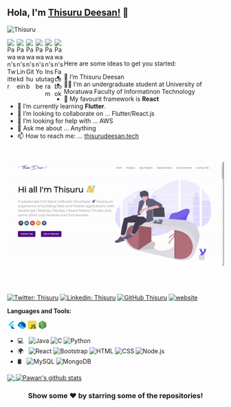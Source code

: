 ## Hola, I'm [Thisuru Deesan!](http://thisurudeesan.tech/) 👋

<p align="left"> <img src="https://komarev.com/ghpvc/?username=Thisuru&label=Views&color=blue&style=plastic" alt="Thisuru" /> </p>

<a href="https://twitter.com/ThisuruDeesan">
  <img align="left" alt="Pawan's Twitter" width="22px" src="https://cdn.jsdelivr.net/npm/simple-icons@v3/icons/twitter.svg" />
</a>
<a href="https://www.linkedin.com/in/thisuru-deesan-069957153/">
  <img align="left" alt="Pawan's Linkdein" width="22px" src="https://cdn.jsdelivr.net/npm/simple-icons@v3/icons/linkedin.svg" />
</a>
<a href="https://github.com/Thisuru">
  <img align="left" alt="Pawan's Github" width="22px" src="https://cdn.jsdelivr.net/npm/simple-icons@v3/icons/github.svg" />
</a>
<a href="https://gitlab.com/Thisuru/">
  <img align="left" alt="Pawan's Youtube" width="22px" src="https://cdn.jsdelivr.net/npm/simple-icons@v3/icons/gitlab.svg" />
</a>
<a href="https://www.instagram.com/thisuru_d/">
  <img align="left" alt="Pawan's Instagram" width="22px" src="https://cdn.jsdelivr.net/npm/simple-icons@v3/icons/instagram.svg" />
</a>
<a href="https://www.facebook.com/thisuru.deeshan">
  <img align="left" alt="Pawan's Facebook" width="22px" src="https://cdn.jsdelivr.net/npm/simple-icons@v3/icons/facebook.svg" />
</a>

<br/>
<br/>


Here are some ideas to get you started:

- 👦 I’m Thisuru Deesan 
- 👨‍🎓 I’m an undergraduate student at University of Moratuwa Faculty of Informatinon Technology 
- 📑 My favourit framework is **React**
- 📗 I’m currently learning **Flutter**.
- 👯 I’m looking to collaborate on ... Flutter/React.js
- 🤔 I’m looking for help with ... AWS
- 💬 Ask me about ... Anything
- 📫 How to reach me: ... [thisurudeesan.tech](http://thisurudeesan.tech/)

<br/>

   ![Alt Text](https://github.com/Thisuru/My-Portfolio/blob/master/Website%20Scrolling%20new.gif)

<br/>
<br/>

[![Twitter: Thisuru](https://img.shields.io/twitter/follow/ThisuruDeesan?style=social)](https://twitter.com/ThisuruDeesan)
[![Linkedin: Thisuru](https://img.shields.io/badge/-Thisuru-blue?style=flat-square&logo=Linkedin&logoColor=white&link=https://www.linkedin.com/in/imthepk/)](https://www.linkedin.com/in/thisuru-deesan-069957153/)
[![GitHub Thisuru](https://img.shields.io/github/followers/Thisuru?label=follow&style=social)](https://gitlab.com/Thisuru)
[![website](https://img.shields.io/badge/PortfolioWebsite-thisurudeesan.tech-2648ff?style=flat-square&logo=google-chrome)](http://thisurudeesan.tech/)


**Languages and Tools:**  

<code><img height="20" src="https://raw.githubusercontent.com/github/explore/80688e429a7d4ef2fca1e82350fe8e3517d3494d/topics/flutter/flutter.png"></code>
<code><img height="20" src="https://raw.githubusercontent.com/github/explore/80688e429a7d4ef2fca1e82350fe8e3517d3494d/topics/dart/dart.png"></code>
<code><img height="20" src="https://raw.githubusercontent.com/github/explore/80688e429a7d4ef2fca1e82350fe8e3517d3494d/topics/javascript/javascript.png"></code>
<code><img height="20" src="https://raw.githubusercontent.com/github/explore/80688e429a7d4ef2fca1e82350fe8e3517d3494d/topics/nodejs/nodejs.png"></code>
<br/>

- 💻 &nbsp;
  ![Java](https://img.shields.io/badge/-Java-333333?style=flat&logo=Java&logoColor=007396)
  ![C](https://img.shields.io/badge/-C-333333?style=flat&logo=C%2B%2B&logoColor=A8B9CC)
  ![Python](https://img.shields.io/badge/-Python-333333?style=flat&logo=python)
- 🌍 &nbsp;
  ![React](https://img.shields.io/badge/-React-333333?style=flat&logo=react)
  ![Bootstrap](https://img.shields.io/badge/-Bootstrap-333333?style=flat&logo=bootstrap&logoColor=563D7C)
  ![HTML](https://img.shields.io/badge/-HTML-333333?style=flat&logo=HTML5)
  ![CSS](https://img.shields.io/badge/-CSS-333333?style=flat&logo=CSS3&logoColor=1572B6)
  ![Node.js](https://img.shields.io/badge/-Node.js-333333?style=flat&logo=node.js)  
- 🛢 &nbsp;
  ![MySQL](https://img.shields.io/badge/-MySQL-333333?style=flat&logo=mysql)
  ![MongoDB](https://img.shields.io/badge/-MongoDB-333333?style=flat&logo=mongodb)

<a href="https://github.com/Thisuru">
  <img align="center" src="https://github-readme-stats.vercel.app/api/top-langs/?username=Thisuru&theme=light&hide_langs_below=1" />
</a>
<a href="https://github.com/Thisuru">
 <img align="center" src="https://github-readme-stats.vercel.app/api?username=Thisuru&show_icons=true&theme=light&line_height=27" alt="Pawan's github stats"/>
</a>

<div align="center">

### Show some ❤️ by starring some of the repositories!

</div>
